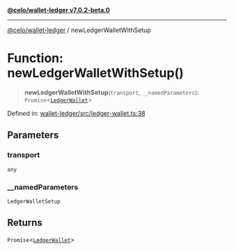 [**@celo/wallet-ledger v7.0.2-beta.0**](../README.md)

***

[@celo/wallet-ledger](../README.md) / newLedgerWalletWithSetup

# Function: newLedgerWalletWithSetup()

> **newLedgerWalletWithSetup**(`transport`, `__namedParameters`): `Promise`\<[`LedgerWallet`](../classes/LedgerWallet.md)\>

Defined in: [wallet-ledger/src/ledger-wallet.ts:38](https://github.com/celo-org/developer-tooling/blob/master/packages/sdk/wallets/wallet-ledger/src/ledger-wallet.ts#L38)

## Parameters

### transport

`any`

### \_\_namedParameters

`LedgerWalletSetup`

## Returns

`Promise`\<[`LedgerWallet`](../classes/LedgerWallet.md)\>
